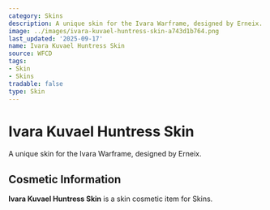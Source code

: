 ```yaml
---
category: Skins
description: A unique skin for the Ivara Warframe, designed by Erneix.
image: ../images/ivara-kuvael-huntress-skin-a743d1b764.png
last_updated: '2025-09-17'
name: Ivara Kuvael Huntress Skin
source: WFCD
tags:
- Skin
- Skins
tradable: false
type: Skin
---
```


# Ivara Kuvael Huntress Skin

A unique skin for the Ivara Warframe, designed by Erneix.

## Cosmetic Information

**Ivara Kuvael Huntress Skin** is a skin cosmetic item for Skins.

